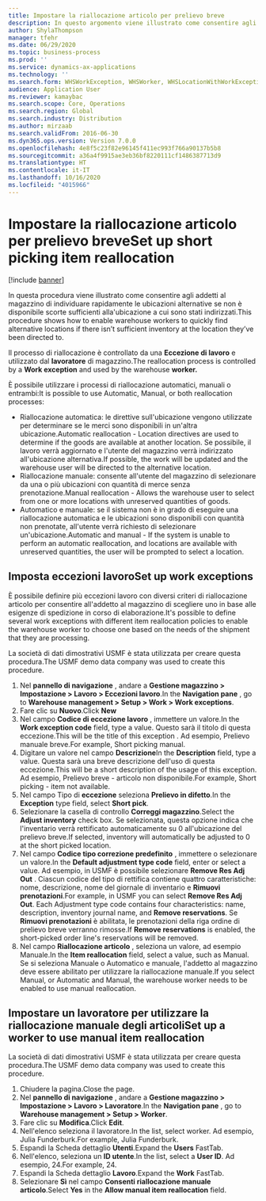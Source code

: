 ```yaml
---
title: Impostare la riallocazione articolo per prelievo breve
description: In questo argomento viene illustrato come consentire agli addetti al magazzino di individuare rapidamente le ubicazioni alternative se non è disponibile scorte sufficienti all'ubicazione a cui sono stati indirizzati.
author: ShylaThompson
manager: tfehr
ms.date: 06/29/2020
ms.topic: business-process
ms.prod: ''
ms.service: dynamics-ax-applications
ms.technology: ''
ms.search.form: WHSWorkException, WHSWorker, WHSLocationWithWorkException
audience: Application User
ms.reviewer: kamaybac
ms.search.scope: Core, Operations
ms.search.region: Global
ms.search.industry: Distribution
ms.author: mirzaab
ms.search.validFrom: 2016-06-30
ms.dyn365.ops.version: Version 7.0.0
ms.openlocfilehash: 4e8f5c23f82e96145f411ec993f766a90137b5b8
ms.sourcegitcommit: a36a4f9915ae3eb36bf8220111cf1486387713d9
ms.translationtype: HT
ms.contentlocale: it-IT
ms.lasthandoff: 10/16/2020
ms.locfileid: "4015966"
---
```

# <a name="set-up-short-picking-item-reallocation"></a><span data-ttu-id="f21fc-103">Impostare la riallocazione articolo per prelievo breve</span><span class="sxs-lookup"><span data-stu-id="f21fc-103">Set up short picking item reallocation</span></span>

[!include [banner](../../includes/banner.md)]

<span data-ttu-id="f21fc-104">In questa procedura viene illustrato come consentire agli addetti al magazzino di individuare rapidamente le ubicazioni alternative se non è disponibile scorte sufficienti alla'ubicazione a cui sono stati indirizzati.</span><span class="sxs-lookup"><span data-stu-id="f21fc-104">This procedure shows how to enable warehouse workers to quickly find alternative locations if there isn’t sufficient inventory at the location they’ve been directed to.</span></span> 

<span data-ttu-id="f21fc-105">Il processo di riallocazione è controllato da una **Eccezione di lavoro** e utilizzato dal **lavoratore** di magazzino.</span><span class="sxs-lookup"><span data-stu-id="f21fc-105">The reallocation process is controlled by a **Work exception** and used by the warehouse **worker.**</span></span>

<span data-ttu-id="f21fc-106">È possibile utilizzare i processi di riallocazione automatici, manuali o entrambi:</span><span class="sxs-lookup"><span data-stu-id="f21fc-106">It is possible to use Automatic, Manual, or both reallocation processes:</span></span>

- <span data-ttu-id="f21fc-107">Riallocazione automatica: le direttive sull'ubicazione vengono utilizzate per determinare se le merci sono disponibili in un'altra ubicazione.</span><span class="sxs-lookup"><span data-stu-id="f21fc-107">Automatic reallocation - Location directives are used to determine if the goods are available at another location.</span></span> <span data-ttu-id="f21fc-108">Se possibile, il lavoro verrà aggiornato e l'utente del magazzino verrà indirizzato all'ubicazione alternativa.</span><span class="sxs-lookup"><span data-stu-id="f21fc-108">If possible, the work will be updated and the warehouse user will be directed to the alternative location.</span></span>
- <span data-ttu-id="f21fc-109">Riallocazione manuale: consente all'utente del magazzino di selezionare da una o più ubicazioni con quantità di merce senza prenotazione.</span><span class="sxs-lookup"><span data-stu-id="f21fc-109">Manual reallocation - Allows the warehouse user to select from one or more locations with unreserved quantities of goods.</span></span> 
- <span data-ttu-id="f21fc-110">Automatico e manuale: se il sistema non è in grado di eseguire una riallocazione automatica e le ubicazioni sono disponibili con quantità non prenotate, all'utente verrà richiesto di selezionare un'ubicazione.</span><span class="sxs-lookup"><span data-stu-id="f21fc-110">Automatic and manual - If the system is unable to perform an automatic reallocation, and locations are available with unreserved quantities, the user will be prompted to select a location.</span></span>

## <a name="set-up-work-exceptions"></a><span data-ttu-id="f21fc-111">Imposta eccezioni lavoro</span><span class="sxs-lookup"><span data-stu-id="f21fc-111">Set up work exceptions</span></span>
<span data-ttu-id="f21fc-112">È possibile definire più eccezioni lavoro con diversi criteri di riallocazione articolo per consentire all'addetto al magazzino di scegliere uno in base alle esigenze di spedizione in corso di elaborazione.</span><span class="sxs-lookup"><span data-stu-id="f21fc-112">It's possible to define several work exceptions with different item reallocation policies to enable the warehouse worker to choose one based on the needs of the shipment that they are processing.</span></span>

<span data-ttu-id="f21fc-113">La società di dati dimostrativi USMF è stata utilizzata per creare questa procedura.</span><span class="sxs-lookup"><span data-stu-id="f21fc-113">The USMF demo data company was used to create this procedure.</span></span>

1. <span data-ttu-id="f21fc-114">Nel **pannello di navigazione** , andare a **Gestione magazzino > Impostazione > Lavoro > Eccezioni lavoro**.</span><span class="sxs-lookup"><span data-stu-id="f21fc-114">In the **Navigation pane** , go to **Warehouse management > Setup > Work > Work exceptions**.</span></span>
2. <span data-ttu-id="f21fc-115">Fare clic su **Nuovo**.</span><span class="sxs-lookup"><span data-stu-id="f21fc-115">Click **New**</span></span> 
3. <span data-ttu-id="f21fc-116">Nel campo **Codice di eccezione lavoro** , immettere un valore.</span><span class="sxs-lookup"><span data-stu-id="f21fc-116">In the **Work exception code** field, type a value.</span></span> <span data-ttu-id="f21fc-117">Questo sarà il titolo di questa eccezione.</span><span class="sxs-lookup"><span data-stu-id="f21fc-117">This will be the title of this exception .</span></span> <span data-ttu-id="f21fc-118">Ad esempio, Prelievo manuale breve.</span><span class="sxs-lookup"><span data-stu-id="f21fc-118">For example, Short picking manual.</span></span>
4. <span data-ttu-id="f21fc-119">Digitare un valore nel campo **Descrizione**</span><span class="sxs-lookup"><span data-stu-id="f21fc-119">In the **Description** field, type a value.</span></span> <span data-ttu-id="f21fc-120">Questa sarà una breve descrizione dell'uso di questa eccezione.</span><span class="sxs-lookup"><span data-stu-id="f21fc-120">This will be a short description of the usage of this exception.</span></span> <span data-ttu-id="f21fc-121">Ad esempio, Prelievo breve - articolo non disponibile.</span><span class="sxs-lookup"><span data-stu-id="f21fc-121">For example, Short picking - item not available.</span></span>
5. <span data-ttu-id="f21fc-122">Nel campo Tipo di **eccezione** seleziona **Prelievo in difetto**.</span><span class="sxs-lookup"><span data-stu-id="f21fc-122">In the **Exception** type field, select **Short pick**.</span></span>
6. <span data-ttu-id="f21fc-123">Selezionare la casella di controllo **Correggi magazzino**.</span><span class="sxs-lookup"><span data-stu-id="f21fc-123">Select the **Adjust inventory** check box.</span></span> <span data-ttu-id="f21fc-124">Se selezionata, questa opzione indica che l'inventario verrà rettificato automaticamente su 0 all'ubicazione del prelievo breve.</span><span class="sxs-lookup"><span data-stu-id="f21fc-124">If selected, inventory will automatically be adjusted to 0 at the short picked location.</span></span>
7. <span data-ttu-id="f21fc-125">Nel campo **Codice tipo correzione predefinito** , immettere o selezionare un valore.</span><span class="sxs-lookup"><span data-stu-id="f21fc-125">In the **Default adjustment type code** field, enter or select a value.</span></span> <span data-ttu-id="f21fc-126">Ad esempio, in USMF è possibile selezionare **Remove Res Adj Out** . Ciascun codice del tipo di rettifica contiene quattro caratteristiche: nome, descrizione, nome del giornale di inventario e **Rimuovi prenotazioni**.</span><span class="sxs-lookup"><span data-stu-id="f21fc-126">For example, in USMF you can select **Remove Res Adj Out**. Each Adjustment type code contains four characteristics: name, description, inventory journal name, and **Remove reservations**.</span></span> <span data-ttu-id="f21fc-127">Se **Rimuovi prenotazioni** è abilitata, le prenotazioni della riga ordine di prelievo breve verranno rimosse.</span><span class="sxs-lookup"><span data-stu-id="f21fc-127">If **Remove reservations** is enabled, the short-picked order line's reservations will be removed.</span></span>  
8. <span data-ttu-id="f21fc-128">Nel campo **Riallocazione articolo** , seleziona un valore, ad esempio Manuale.</span><span class="sxs-lookup"><span data-stu-id="f21fc-128">In the **Item reallocation** field, select a value, such as Manual.</span></span> <span data-ttu-id="f21fc-129">Se si seleziona Manuale o Automatico e manuale, l'addetto al magazzino deve essere abilitato per utilizzare la riallocazione manuale.</span><span class="sxs-lookup"><span data-stu-id="f21fc-129">If you select Manual, or Automatic and Manual, the warehouse worker needs to be enabled to use manual reallocation.</span></span>

## <a name="set-up-a-worker-to-use-manual-item-reallocation"></a><span data-ttu-id="f21fc-130">Impostare un lavoratore per utilizzare la riallocazione manuale degli articoli</span><span class="sxs-lookup"><span data-stu-id="f21fc-130">Set up a worker to use manual item reallocation</span></span>

<span data-ttu-id="f21fc-131">La società di dati dimostrativi USMF è stata utilizzata per creare questa procedura.</span><span class="sxs-lookup"><span data-stu-id="f21fc-131">The USMF demo data company was used to create this procedure.</span></span>

1. <span data-ttu-id="f21fc-132">Chiudere la pagina.</span><span class="sxs-lookup"><span data-stu-id="f21fc-132">Close the page.</span></span>
2. <span data-ttu-id="f21fc-133">Nel **pannello di navigazione** , andare a **Gestione magazzino > Impostazione > Lavoro > Lavoratore**.</span><span class="sxs-lookup"><span data-stu-id="f21fc-133">In the **Navigation pane** , go to **Warehouse management > Setup > Worker**.</span></span>
3. <span data-ttu-id="f21fc-134">Fare clic su **Modifica**.</span><span class="sxs-lookup"><span data-stu-id="f21fc-134">Click **Edit**.</span></span>
4. <span data-ttu-id="f21fc-135">Nell'elenco seleziona il lavoratore.</span><span class="sxs-lookup"><span data-stu-id="f21fc-135">In the list, select worker.</span></span> <span data-ttu-id="f21fc-136">Ad esempio, Julia Funderburk.</span><span class="sxs-lookup"><span data-stu-id="f21fc-136">For example, Julia Funderburk.</span></span>
5. <span data-ttu-id="f21fc-137">Espandi la Scheda dettaglio **Utenti**.</span><span class="sxs-lookup"><span data-stu-id="f21fc-137">Expand the **Users** FastTab.</span></span>
6. <span data-ttu-id="f21fc-138">Nell'elenco, seleziona un **ID utente**.</span><span class="sxs-lookup"><span data-stu-id="f21fc-138">In the list, select a **User ID**.</span></span> <span data-ttu-id="f21fc-139">Ad esempio, 24.</span><span class="sxs-lookup"><span data-stu-id="f21fc-139">For example, 24.</span></span>
7. <span data-ttu-id="f21fc-140">Espandi la Scheda dettaglio **Lavoro**.</span><span class="sxs-lookup"><span data-stu-id="f21fc-140">Expand the **Work** FastTab.</span></span>
8. <span data-ttu-id="f21fc-141">Selezionare **Sì** nel campo **Consenti riallocazione manuale articolo**.</span><span class="sxs-lookup"><span data-stu-id="f21fc-141">Select **Yes** in the **Allow manual item reallocation** field.</span></span>
